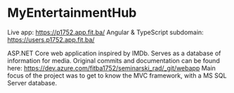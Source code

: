 # MyEntertainmentHub
Live app: https://p1752.app.fit.ba/
Angular & TypeScript subdomain: https://users.p1752.app.fit.ba/

ASP.NET Core web application inspired by IMDb. Serves as a database of information for media.
Original commits and documentation can be found here: https://dev.azure.com/fitba1752/seminarski_rad/_git/webapp
Main focus of the project was to get to know the MVC framework, with a MS SQL Server database.

